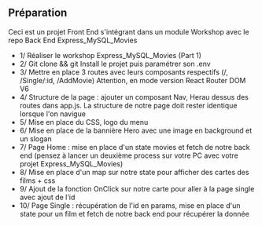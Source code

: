 ## Préparation
Ceci est un projet Front End s'intégrant dans un module Workshop avec le repo Back End Express_MySQL_Movies
- 1/ Réaliser le workshop Express_MySQL_Movies (Part 1)
- 2/ Git clone && git Install le projet puis paramétrer son .env
- 3/ Mettre en place 3 routes avec leurs composants respectifs (/, /Single/:id, /AddMovie) Attention, en mode version React Router DOM V6
- 4/ Structure de la page : ajouter un composant Nav, Herau dessus des routes dans app.js. La structure de notre page doit rester identique lorsque l'on navigue
- 5/ Mise en place du CSS, logo du menu
- 6/ Mise en place de la bannière Hero avec une image en background et un slogan
- 7/ Page Home : mise en place d'un state movies et fetch de notre back end (pensez à lancer un deuxième process sur votre PC avec votre projet Express_MySQL_Movies)
- 8/ Mise en place d'un map sur notre state pour afficher des cartes des films + css
- 9/ Ajout de la fonction OnClick sur notre carte pour aller à la page single avec ajout de l'id
- 10/ Page Single : récupération de l'id en params, mise en place d'un state pour un film et fetch de notre back end pour récupérer la donnée
